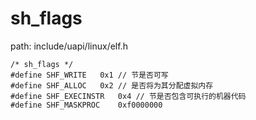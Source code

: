 sh_flags
========================================

path: include/uapi/linux/elf.h
```
/* sh_flags */
#define SHF_WRITE	0x1 // 节是否可写
#define SHF_ALLOC	0x2 // 是否将为其分配虚拟内存
#define SHF_EXECINSTR	0x4 // 节是否包含可执行的机器代码
#define SHF_MASKPROC	0xf0000000
```